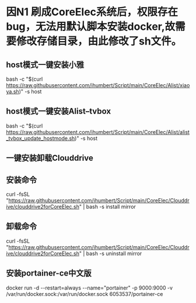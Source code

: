 # 因N1 刷成CoreElec系统后，权限存在bug，无法用默认脚本安装docker,故需要修改存储目录，由此修改了sh文件。
## host模式一键安装小雅
bash -c "$(curl https://raw.githubusercontent.com/ihumbert/Script/main/CoreElec/Alist/xiaoya.sh)" -s host

## host模式一键安装Alist–tvbox
bash -c "$(curl https://raw.githubusercontent.com/ihumbert/Script/main/CoreElec/Alist/alist_tvbox_update_hostmode.sh)" -s host

## 一键安装卸载Clouddrive
## 安装命令
curl -fsSL "https://raw.githubusercontent.com/ihumbert/Script/main/CoreElec/Clouddrive/clouddrive2forCoreElec.sh" | bash -s install mirror

## 卸载命令
curl -fsSL "https://raw.githubusercontent.com/ihumbert/Script/main/CoreElec/Clouddrive/clouddrive2forCoreElec.sh" | bash -s uninstall mirror

## 安装portainer-ce中文版
docker run -d --restart=always --name="portainer" -p 9000:9000 -v /var/run/docker.sock:/var/run/docker.sock 6053537/portainer-ce




